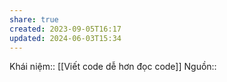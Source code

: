 ```yaml
---
share: true
created: 2023-09-05T16:17
updated: 2024-06-03T15:34
---
```

Khái niệm:: 
[[Viết code dễ hơn đọc code]]
Nguồn:: 